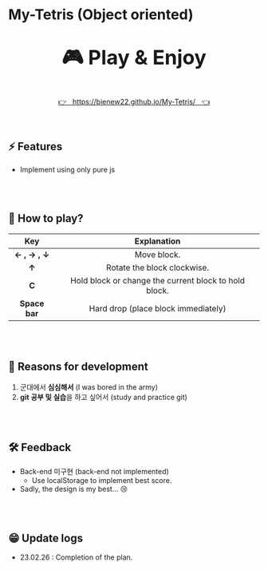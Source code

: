 # My-Tetris (Object oriented)

<div>
    <p align="center" style="font-size:40px"><b>🎮 Play & Enjoy</b></p>
    <div align="center">
        <a href="https://bienew22.github.io/My-Tetris/">
            <p>👉&nbsp; &nbsp;https://bienew22.github.io/My-Tetris/&nbsp; &nbsp;👈</p>
        </a>
    </div>
</div>
<br>

## **⚡ Features**
* Implement using only pure js
<br>
<br>

## **🙋 How to play?**
|Key|Explanation|
|:---:|:---:|
|**← , → , ↓**|Move block.|
|**↑**|Rotate the block clockwise.|
|**C**|Hold block or change the current block to hold block.|
|**Space bar**|Hard drop (place block immediately) 
<br>
<br>

## **🧠 Reasons for development**
1. 군대에서 **심심해서** (I was bored in the army)
2. **git 공부 및 실습**을 하고 싶어서 (study and practice git)
<br>
<br>

## **🛠 Feedback**
- Back-end 미구현 (back-end not implemented)
   - Use localStorage to implement best score.
- Sadly, the design is my best... 😢
<br>
<br>

## **😁 Update logs**
- 23.02.26 : Completion of the plan.
